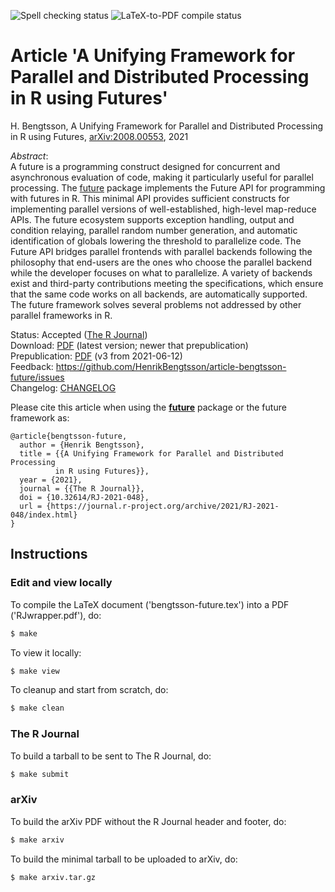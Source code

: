 ![Spell checking status](https://github.com/HenrikBengtsson/article-bengtsson-future/workflows/Spelling/badge.svg)
![LaTeX-to-PDF compile status](https://github.com/HenrikBengtsson/article-bengtsson-future/workflows/LaTeX/badge.svg)

# Article 'A Unifying Framework for Parallel and Distributed Processing in R using Futures'

H. Bengtsson, A Unifying Framework for Parallel and Distributed Processing in R using Futures, [arXiv:2008.00553](https://arxiv.org/abs/2008.00553), 2021

_Abstract_:  
A future is a programming construct designed for concurrent and asynchronous evaluation of code, making it particularly useful for parallel processing. The [future] package implements the Future API for programming with futures in R.  This minimal API provides sufficient constructs for implementing parallel versions of well-established, high-level map-reduce APIs. The future ecosystem supports exception handling, output and condition relaying, parallel random number generation, and automatic identification of globals lowering the threshold to parallelize code. The Future API bridges parallel frontends with parallel backends following the philosophy that end-users are the ones who choose the parallel backend while the developer focuses on what to parallelize. A variety of backends exist and third-party contributions meeting the specifications, which ensure that the same code works on all backends, are automatically supported. The future framework solves several problems not addressed by other parallel frameworks in R.

Status: Accepted ([The R Journal](https://journal.r-project.org/archive/2021/RJ-2021-048/index.html))  
Download: [PDF](https://raw.githubusercontent.com/HenrikBengtsson/article-bengtsson-future/master/release/bengtsson-future.pdf) (latest version; newer that prepublication)  
Prepublication: [PDF](https://arxiv.org/pdf/2008.00553.pdf) (v3 from 2021-06-12)  
Feedback: https://github.com/HenrikBengtsson/article-bengtsson-future/issues  
Changelog: [CHANGELOG](https://github.com/HenrikBengtsson/article-bengtsson-future/blob/master/CHANGELOG.md)  



Please cite this article when using the **[future](https://future.futureverse.org)** package or the future framework as:

```
@article{bengtsson-future,
  author = {Henrik Bengtsson},
  title = {{A Unifying Framework for Parallel and Distributed Processing
          in R using Futures}},
  year = {2021},
  journal = {{The R Journal}},
  doi = {10.32614/RJ-2021-048},
  url = {https://journal.r-project.org/archive/2021/RJ-2021-048/index.html}
}
```

## Instructions

### Edit and view locally

To compile the LaTeX document ('bengtsson-future.tex') into a PDF ('RJwrapper.pdf'), do:

```sh
$ make
```

To view it locally:

```sh
$ make view
```

To cleanup and start from scratch, do:

```sh
$ make clean
```


### The R Journal

To build a tarball to be sent to The R Journal, do:

```sh
$ make submit
```


### arXiv

To build the arXiv PDF without the R Journal header and footer, do:

```sh
$ make arxiv
```

To build the minimal tarball to be uploaded to arXiv, do:

```sh
$ make arxiv.tar.gz
```


[future]: https://cran.r-project.org/package=future
